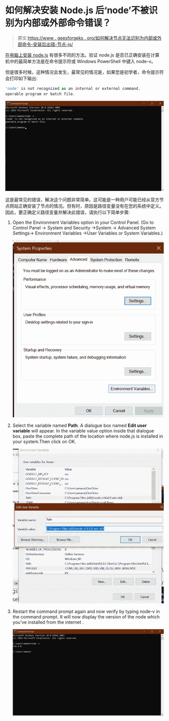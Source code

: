 # 如何解决安装 Node.js 后‘node’不被识别为内部或外部命令错误？

> 原文:[https://www . geesforgeks . org/如何解决节点无法识别为内部或外部命令-安装后出错-节点-js/](https://www.geeksforgeeks.org/how-to-resolve-node-is-not-recognized-as-an-internal-or-external-command-error-after-installing-node-js/)

[在电脑上安装 node.js](https://www.geeksforgeeks.org/installation-of-node-js-on-windows/) 有很多不同的方法。验证 node.js 是否已正确安装在计算机中的最简单方法是在命令提示符或 Windows PowerShell 中键入 node-v。

但是很多时候，这种情况会发生，最常见的情况是，如果您是初学者，命令提示符会打印如下输出:

```js
'node' is not recognized as an internal or external command,
operable program or batch file.

```

![](img/6be3472935068475d9d40cec037d6fe3.png)

这是最常见的错误，解决这个问题非常简单。这可能是一种用户可能已经从官方节点网站正确安装了节点的情况。但有时，原因是路径变量没有在您的系统中定义。因此，要正确定义路径变量并解决此错误，请执行以下简单步骤:

1.  Open the Environment Variables option in your Control Panel. (Go to Control Panel -> System and Security ->System -> Advanced System Settings-> Environment Variables ->User Variables or System Variables.)

    ![](img/a3caa54283314b6e11106622a79ce04f.png)

2.  Select the variable named **Path**. A dialogue box named **Edit user variable** will appear. In the variable value option inside that dialogue box, paste the complete path of the location where node.js is installed in your system.Then click on OK.

    ![](img/9423284c96ea3bbb9cbfb2f514a364db.png)

3.  Restart the command prompt again and now verify by typing node-v in the command prompt. It will now display the version of the node which you’ve installed from the internet .

    ![](img/5843c836f54b1c4efc47e8b9d8b4663a.png)